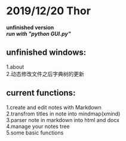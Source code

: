 # 2019/12/20 Thor  
**unfinished version**  
***run with "python GUI.py"***  
## unfinished windows:  
1.about   
2.动态修改文件之后字典树的更新  

## current functions:  
1.create and edit notes with Markdown  
2.transfrom titles in note into mindmap(xmind)  
3.parser note in markdown into html and docx  
4.manage your notes tree  
5.some basic functions  

